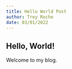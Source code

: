 ```yaml
---
title: Hello World Post
author: Trey Roche
date: 03/01/2022
---
```


## Hello, World!

Welcome to my blog.